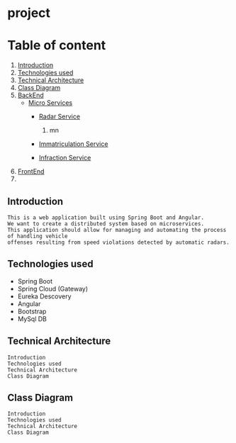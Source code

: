 # project
# Table of content

1.  [Introduction](#introduction)
2.  [Technologies used](#technologies-used)
3.  [Technical Architecture](#technical-architecture)
4.  [Class Diagram](#class-diagram)
5.  [BackEnd](#backend)
    - [Micro Services](#micro-services)
      - [Radar Service](#radar-service)
        1. mn
        
      - [Immatriculation Service](#immatriculation-service)
      - [Infraction Service](#infraction-service)
6.  [FrontEnd](#frontend)
7.  

 
 
## Introduction

    This is a web application built using Spring Boot and Angular.
    We want to create a distributed system based on microservices. 
    This application should allow for managing and automating the process of handling vehicle 
    offenses resulting from speed violations detected by automatic radars.
    
    
## Technologies used

 - Spring Boot
 - Spring Cloud (Gateway)
 - Eureka Descovery
 - Angular
 - Bootstrap
 - MySql DB
    
## Technical Architecture

    Introduction
    Technologies used
    Technical Architecture
    Class Diagram
    
## Class Diagram

    Introduction
    Technologies used
    Technical Architecture
    Class Diagram
